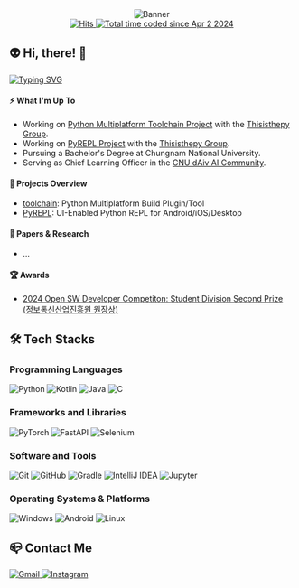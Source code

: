 <!-- Banner Section -->
<div align="center">
  <!-- Waving banner image -->
  <img src="https://capsule-render.vercel.app/api?type=waving&amp;color=gradient&amp;customColorList=3,4,6,14,15,18&amp;height=200&amp;text=Hello%20World!&amp;fontSize=58&amp;fontAlign=25&amp;fontAlignY=43" alt="Banner" />
  <div style="white-space: nowrap;">
    <!-- GitHub hits counter -->
    <a href="https://hits.seeyoufarm.com">
      <img src="https://hits.seeyoufarm.com/api/count/incr/badge.svg?url=https%3A%2F%2Fgithub.com%2Fhaesol1013&amp;count_bg=%2307D5C6&amp;title_bg=%23555555&amp;icon=github.svg&amp;icon_color=%23E7E7E7&amp;title=hits&amp;edge_flat=false" alt="Hits" />
    </a>
    <!-- Wakatime badge -->
    <a href="https://wakatime.com/@018e9ebf-f215-481e-bbea-1fa1664c5069" target="_blank">
      <img src="https://wakatime.com/badge/user/018e9ebf-f215-481e-bbea-1fa1664c5069.svg" alt="Total time coded since Apr 2 2024" />
    </a>
  </div>
</div>

<!-- Greeting Section -->
<h2 align="left">👽 Hi, there! 👋</h2>

<!-- Typing SVG for dynamic messages -->
<a href="https://git.io/typing-svg">
  <img src="https://readme-typing-svg.demolab.com?font=Jetbrains+Mono&amp;pause=1000&amp;color=15F5BA&amp;vCenter=true&amp;width=435&amp;height=30&amp;lines=A+student+with+a+passion+for+AI;Currently+learning+about+CS;Python+is+all+you+need" alt="Typing SVG" />
</a>

<!-- "What I'm Up To" Section -->
<h4>⚡ What I'm Up To</h4>
<ul>
  <li>Working on <a href="https://github.com/thisisthepy/toolchain">Python Multiplatform Toolchain Project</a> with the <a href="https://github.com/thisisthepy">Thisisthepy Group</a>.</li>
  <li>Working on <a href="https://github.com/thisisthepy/PyREPL">PyREPL Project</a> with the <a href="https://github.com/thisisthepy">Thisisthepy Group</a>.</li>
  <li>Pursuing a Bachelor's Degree at Chungnam National University.</li>
  <li>Serving as Chief Learning Officer in the <a href="https://github.com/dAiv-CNU">CNU dAiv AI Community</a>.</li>
</ul>

<!-- "Projects Overview" Section -->
<h4>🚀 Projects Overview</h4>
<ul>
  <li><a href="https://github.com/thisisthepy/toolchain">toolchain</a>: Python Multiplatform Build Plugin/Tool</li>
  <li><a href="https://github.com/thisisthepy/PyREPL">PyREPL</a>: UI-Enabled Python REPL for Android/iOS/Desktop</li>
</ul>

<!-- "Papers & Research" Section -->
<h4>📜 Papers & Research</h4>
<ul>
  <li>...</li>
</ul>

<!-- "Awards" Section -->
<h4>🏆 Awards</h4>
<ul>
  <li>
    <a href="https://www.oss.kr/dev_competition_activities/show/56abffeb-ce35-49d7-bba3-ebbf4367170f">
      2024 Open SW Developer Competiton: Student Division Second Prize (정보통신산업진흥원 원장상)
    </a>
  </li>
</ul>

<!-- "Tech Stacks" Section -->
<h2>🛠️ Tech Stacks</h2>

<!-- Programming Languages -->
<h3>Programming Languages</h3>
<div style="white-space: nowrap;">
  <img src="https://img.shields.io/badge/python-3776AB?style=for-the-badge&amp;logo=python&amp;logoColor=white" alt="Python">
  <img src="https://img.shields.io/badge/kotlin-7F52FF?style=for-the-badge&amp;logo=kotlin&amp;logoColor=white" alt="Kotlin">
  <img src="https://img.shields.io/badge/java-007396?style=for-the-badge&amp;logoColor=white" alt="Java">
  <img src="https://img.shields.io/badge/c-A8B9CC?style=for-the-badge&amp;logo=c&amp;logoColor=white" alt="C">
</div>

<!-- Frameworks and Libraries -->
<h3>Frameworks and Libraries</h3>
<div style="white-space: nowrap;">
  <img src="https://img.shields.io/badge/pytorch-EE4C2C?style=for-the-badge&amp;logo=pytorch&amp;logoColor=white" alt="PyTorch">
  <img src="https://img.shields.io/badge/fastapi-009688?style=for-the-badge&amp;logo=fastapi&amp;logoColor=white" alt="FastAPI">
  <img src="https://img.shields.io/badge/selenium-43B02A?style=for-the-badge&amp;logo=selenium&amp;logoColor=white" alt="Selenium">
</div>

<!-- Software and Tools -->
<h3>Software and Tools</h3>
<div style="white-space: nowrap;">
  <img src="https://img.shields.io/badge/git-F05032?style=for-the-badge&amp;logo=git&amp;logoColor=white" alt="Git">
  <img src="https://img.shields.io/badge/github-181717?style=for-the-badge&amp;logo=github&amp;logoColor=white" alt="GitHub">
  <img src="https://img.shields.io/badge/gradle-02303A?style=for-the-badge&amp;logo=gradle&amp;logoColor=white" alt="Gradle">
  <img src="https://img.shields.io/badge/intellij%20idea-000000?style=for-the-badge&amp;logo=intellijidea&amp;logoColor=white" alt="IntelliJ IDEA">
  <img src="https://img.shields.io/badge/jupyter-F37626?style=for-the-badge&amp;logo=jupyter&amp;logoColor=white" alt="Jupyter">
</div>

<!-- Operating Systems & Platforms -->
<h3>Operating Systems &amp; Platforms</h3>
<div style="white-space: nowrap;">
  <img src="https://img.shields.io/badge/windows-0a70c5?style=for-the-badge&amp;logo=windows&amp;logoColor=white" alt="Windows">
  <img src="https://img.shields.io/badge/android-34A853?style=for-the-badge&amp;logo=android&amp;logoColor=white" alt="Android">
  <img src="https://img.shields.io/badge/linux-FCC624?style=for-the-badge&amp;logo=linux&amp;logoColor=white" alt="Linux">
</div>

<!-- "Contact Me" Section -->
<h2>📪 Contact Me</h2>
<div align="left">
  <a href="mailto:shinhaesol11@gmail.com">
    <img src="https://img.shields.io/badge/gmail-EA4335?style=for-the-badge&amp;logo=gmail&amp;logoColor=white" alt="Gmail">
  </a>
  <a href="https://www.instagram.com/sry.xiii" target="_blank">
    <img src="https://img.shields.io/badge/instagram-FF0069?style=for-the-badge&amp;logo=instagram&amp;logoColor=white" alt="Instagram">
  </a>
</div>

